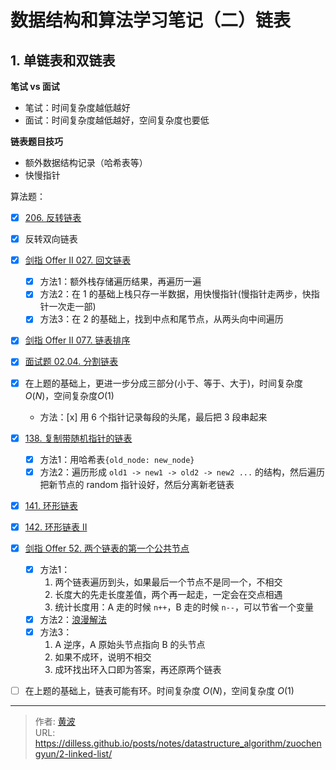 # 数据结构和算法学习笔记（二）链表


## 1. 单链表和双链表

**笔试 vs 面试**
- 笔试：时间复杂度越低越好
- 面试：时间复杂度越低越好，空间复杂度也要低

**链表题目技巧**

- 额外数据结构记录（哈希表等）
- 快慢指针

算法题：
- [x] [206. 反转链表](https://leetcode.cn/problems/reverse-linked-list/)
- [x] 反转双向链表
- [x] [剑指 Offer II 027. 回文链表](https://leetcode.cn/problems/aMhZSa/)
  - [x] 方法1：额外栈存储遍历结果，再遍历一遍
  - [x] 方法2：在 1 的基础上栈只存一半数据，用快慢指针(慢指针走两步，快指针一次走一部)
  - [x] 方法3：在 2 的基础上，找到中点和尾节点，从两头向中间遍历
- [x] [剑指 Offer II 077. 链表排序](https://leetcode.cn/problems/7WHec2/)
- [x] [面试题 02.04. 分割链表](https://leetcode.cn/problems/partition-list-lcci/)
- [x] 在上题的基础上，更进一步分成三部分(小于、等于、大于)，时间复杂度 $O(N)$，空间复杂度$O(1)$
  - 方法：[x] 用 6 个指针记录每段的头尾，最后把 3 段串起来
- [x] [138. 复制带随机指针的链表](https://leetcode.cn/problems/copy-list-with-random-pointer/)
  - [x] 方法1：用哈希表`{old_node: new_node}`
  - [x] 方法2：遍历形成 `old1 -> new1 -> old2 -> new2 ...` 的结构，然后遍历把新节点的 random 指针设好，然后分离新老链表
- [x] [141. 环形链表](https://leetcode.cn/problems/linked-list-cycle/)
- [x] [142. 环形链表 II](https://leetcode.cn/problems/linked-list-cycle-ii/)
- [x] [剑指 Offer 52. 两个链表的第一个公共节点](https://leetcode.cn/problems/liang-ge-lian-biao-de-di-yi-ge-gong-gong-jie-dian-lcof/)
  - [x] 方法1：
    1. 两个链表遍历到头，如果最后一个节点不是同一个，不相交
    2. 长度大的先走长度差值，两个再一起走，一定会在交点相遇
    3. 统计长度用：A 走的时候 `n++`，B 走的时候 `n--`，可以节省一个变量
  - [x] 方法2：[浪漫解法](https://leetcode.cn/problems/intersection-of-two-linked-lists/solution/jiao-ni-yong-lang-man-de-fang-shi-zhao-dao-liang-2/)
  - [x] 方法3：
    1. A 逆序，A 原始头节点指向 B 的头节点
    2. 如果不成环，说明不相交
    3. 成环找出环入口即为答案，再还原两个链表
- [ ] 在上题的基础上，链表可能有环。时间复杂度 $O(N)$，空间复杂度 $O(1)$



---

> 作者: [黄波](https://dilless.github.io)  
> URL: https://dilless.github.io/posts/notes/datastructure_algorithm/zuochengyun/2-linked-list/  


